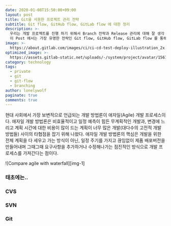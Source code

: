 ```yaml
---
date: 2020-01-08T15:50:00+09:00
layout: post
title: Git을 사용한 프로젝트 관리 전략
subtitle: Git flow, GitHub flow, GitLab flow 에 대한 정리
description: >-
  우리는 개발 프로젝트를 진행 하기 위해서 Branch 전략과 Release 관리에 대해 잘 생각 해보아야 한다.
  이 Post 에서는 가장 유명한 전략인 Git flow, GitHub flow, GitLab flow 를 통해 이를 살펴본다.
image: >-
  https://about.gitlab.com/images/ci/ci-cd-test-deploy-illustration_2x.png
optimized_image: >-
  https://assets.gitlab-static.net/uploads/-/system/project/avatar/15677351/runner_logo.png
category: technology
tags:
  - private
  - git
  - git-flow
  - branching
author: lonelywolf
paginate: true
comments: true
---
```


현대 사회에서 가장 보변적으로 언급되는 개발 방법론이 애자일(Agile) 개발 프로세스이다. 애자일 개발 방법론은 비효율적이고 일정 예측이 힘든 무계획적인 개발과, 변경에 느리고 계획 시간에 대한 비용이 많이 드는 계획이 너무 많은 개발(대다수의 고전적 개발 방법들) 사이의 타협점을 잡기 위해 나왔다. 애자일 개발 방법론의 핵심은 개발을 위한 전체 계획을 다 세우고 가는 방식이 아닌, 일정 주기를 가지고 끊임없이 제품 배포버전을 만들어내며 그때그때 요구사항을 추가하거나 수정해나가는 점진적인 방식으로 개발 프로세스를 가져간다는 점이다.

![Compare agile with waterfall][img-1]



### 태초에는..

### CVS


### SVN


### Git

<!-- LINKS -->
[blog-gitlab-install]: https://lonelywolflee.github.io/Docker%EB%A1%9C-GitLab-%EC%84%A4%EC%B9%98%ED%95%98%EA%B8%B0/
[about-gitlab-ci]: https://about.gitlab.com/product/continuous-integration/

<!-- IMAGES -->
